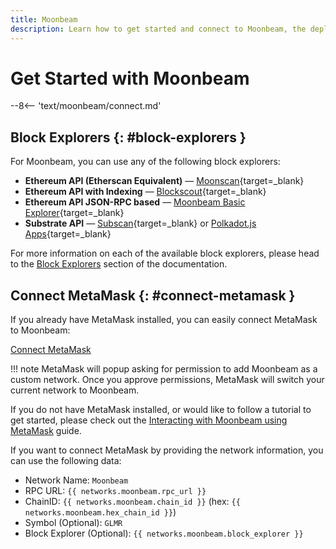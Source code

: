 ```yaml
---
title: Moonbeam
description: Learn how to get started and connect to Moonbeam, the deployment on Polkadot, via RPC and WSS endpoints.
---
```


# Get Started with Moonbeam

--8<-- 'text/moonbeam/connect.md'

## Block Explorers {: #block-explorers }

For Moonbeam, you can use any of the following block explorers:

 - **Ethereum API (Etherscan Equivalent)** — [Moonscan](https://moonbeam.moonscan.io/){target=_blank}
 - **Ethereum API with Indexing** — [Blockscout](https://blockscout.moonbeam.network/){target=_blank}
 - **Ethereum API JSON-RPC based** — [Moonbeam Basic Explorer](https://moonbeam-explorer.netlify.app/?network=Moonbeam){target=_blank}
 - **Substrate API** — [Subscan](https://moonbeam.subscan.io/){target=_blank} or [Polkadot.js Apps](https://polkadot.js.org/apps/?rpc=wss%3A%2F%2Fwss.api.moonbeam.network#/explorer){target=_blank}

For more information on each of the available block explorers, please head to the [Block Explorers](/builders/tools/explorers) section of the documentation.

## Connect MetaMask {: #connect-metamask }

If you already have MetaMask installed, you can easily connect MetaMask to Moonbeam:

<div class="button-wrapper">
    <a href="#" class="md-button connectMetaMask" value="moonbeam">Connect MetaMask</a>
</div>

!!! note
    MetaMask will popup asking for permission to add Moonbeam as a custom network. Once you approve permissions, MetaMask will switch your current network to Moonbeam.

If you do not have MetaMask installed, or would like to follow a tutorial to get started, please check out the [Interacting with Moonbeam using MetaMask](/tokens/connect/metamask/) guide.

If you want to connect MetaMask by providing the network information, you can use the following data:

 - Network Name: `Moonbeam`
 - RPC URL: `{{ networks.moonbeam.rpc_url }}`
 - ChainID: `{{ networks.moonbeam.chain_id }}` (hex: `{{ networks.moonbeam.hex_chain_id }}`)
 - Symbol (Optional): `GLMR`
 - Block Explorer (Optional): `{{ networks.moonbeam.block_explorer }}` 
